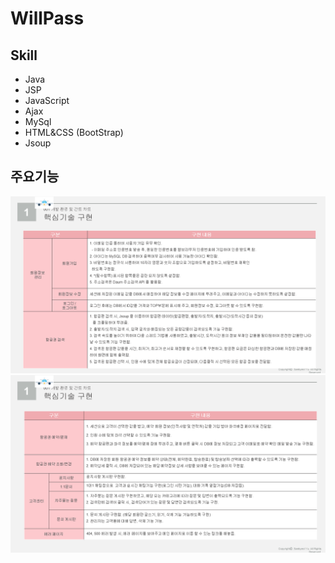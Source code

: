 # WillPass
## Skill 
- Java
- JSP
- JavaScript
- Ajax
- MySql
- HTML&CSS (BootStrap)
- Jsoup

## 주요기능
![title](https://github.com/sovla/Portfolio2022/blob/master/src/assets/image/willpass/%EC%8A%AC%EB%9D%BC%EC%9D%B4%EB%93%9C5.PNG?raw=true)   
![title](https://github.com/sovla/Portfolio2022/blob/master/src/assets/image/willpass/%EC%8A%AC%EB%9D%BC%EC%9D%B4%EB%93%9C6.PNG?raw=true)   
